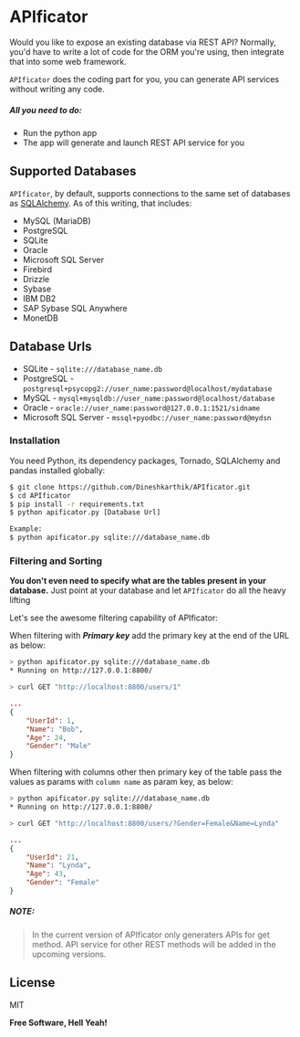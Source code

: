 # APIficator

Would you like to expose an existing database via REST API? Normally, you'd have to write a lot of code for the ORM you're using, then integrate that into some web framework. 

`APIficator` does the coding part for you, you can generate API services without writing any code.

##### All you need to do:
  - Run the python app
  - The app will generate and launch REST API service for you
 

Supported Databases
------------------

`APIficator`, by default, supports connections to the same set of databases as
[SQLAlchemy](http://www.sqlalchemy.org). As of this writing, that includes:

* MySQL (MariaDB)
* PostgreSQL
* SQLite
* Oracle
* Microsoft SQL Server
* Firebird
* Drizzle
* Sybase
* IBM DB2
* SAP Sybase SQL Anywhere
* MonetDB

Database Urls
-------------
* SQLite - `sqlite:///database_name.db`
* PostgreSQL - `postgresql+psycopg2://user_name:password@localhost/mydatabase`
* MySQL - `mysql+mysqldb://user_name:password@localhost/database`
* Oracle - `oracle://user_name:password@127.0.0.1:1521/sidname`
* Microsoft SQL Server - `mssql+pyodbc://user_name:password@mydsn`

### Installation

You need Python, its dependency packages,  Tornado, SQLAlchemy and pandas installed globally:

```sh
$ git clone https://github.com/Dineshkarthik/APIficator.git
$ cd APIficator
$ pip install -r requirements.txt
$ python apificator.py [Database Url]

Example:
$ python apificator.py sqlite:///database_name.db
```

### Filtering and Sorting
**You don't even need to specify what are the tables present in your database.** 
 Just point at your database and let `APIficator` do all the heavy lifting

Let's see the awesome filtering capability of APIficator:

When filtering with ***Primary key*** add the primary key at the end of the URL as below:
```sh
> python apificator.py sqlite:///database_name.db
* Running on http://127.0.0.1:8800/

> curl GET "http://localhost:8800/users/1"
```

```json
...
{
    "UserId": 1,
    "Name": "Bob",
    "Age": 24,
    "Gender": "Male"
}
```

When filtering with columns other then primary key of the table pass the values as params with `column name` as  param key, as below:
```sh
> python apificator.py sqlite:///database_name.db
* Running on http://127.0.0.1:8800/

> curl GET "http://localhost:8800/users/?Gender=Female&Name=Lynda"
```

```json
...
{
    "UserId": 21,
    "Name": "Lynda",
    "Age": 43,
    "Gender": "Female"
}
```

##### NOTE:
> In the current version of APIficator only generaters APIs for get method. API service for other REST methods will be added in the upcoming versions.


License
----

MIT


**Free Software, Hell Yeah!**
